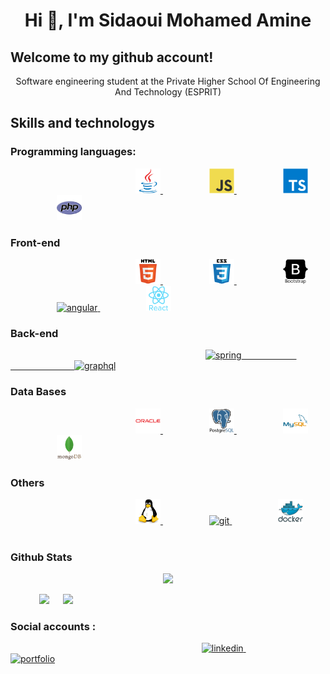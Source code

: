 <h1 align="center">Hi 👋, I'm Sidaoui Mohamed Amine</h1>
<h2 align="left">Welcome to my github account!</h2>
<p align="center">Software engineering student at the Private Higher School Of Engineering And Technology (ESPRIT)</p>
<h2 align="left">Skills and technologys</h2>
<h3 align="left">Programming languages:</h3>
<p align="left"> 
&emsp;&emsp;&emsp;&emsp;&emsp;&emsp;&emsp;&emsp;&emsp;&emsp;&emsp;&emsp;&emsp;&emsp;
 <a  href="https://www.java.com" target="_blank" rel="noreferrer" class="java"> <img src="https://raw.githubusercontent.com/devicons/devicon/master/icons/java/java-original.svg" alt="java" width="40" height="40"/> 
 </a>
&emsp;&emsp;&emsp;&emsp;&emsp;
 <a href="https://developer.mozilla.org/en-US/docs/Web/JavaScript" target="_blank" rel="noreferrer"> <img src="https://raw.githubusercontent.com/devicons/devicon/master/icons/javascript/javascript-original.svg" alt="javascript" width="40" height="40"/> 
 </a>
&emsp;&emsp;&emsp;&emsp;&emsp;
<a href="https://www.typescriptlang.org/" target="_blank" rel="noreferrer"> <img src="https://raw.githubusercontent.com/devicons/devicon/master/icons/typescript/typescript-original.svg" alt="typescript" width="40" height="40"/>
 </a>
&emsp;&emsp;&emsp;&emsp;&emsp;
<a href="https://www.php.net" target="_blank" rel="noreferrer"> <img src="https://raw.githubusercontent.com/devicons/devicon/master/icons/php/php-original.svg" alt="php" width="40" height="40"/> </a>
</p>
<h3 align="left">Front-end</h3>
<p align="left">
&emsp;&emsp;&emsp;&emsp;&emsp;&emsp;&emsp;&emsp;&emsp;&emsp;&emsp;&emsp;&emsp;&emsp;
<a href="https://www.w3.org/html/" target="_blank" rel="noreferrer"> <img src="https://raw.githubusercontent.com/devicons/devicon/master/icons/html5/html5-original-wordmark.svg" alt="html5" width="40" height="40"/> </a>
 &emsp;&emsp;&emsp;&emsp;&emsp;
<a href="https://www.w3schools.com/css/" target="_blank" rel="noreferrer"> 
<img src="https://raw.githubusercontent.com/devicons/devicon/master/icons/css3/css3-original-wordmark.svg" alt="css3" width="40" height="40"/> </a>
 &emsp;&emsp;&emsp;&emsp;&emsp;
<a href="https://getbootstrap.com" target="_blank" rel="noreferrer">
 <img src="https://raw.githubusercontent.com/devicons/devicon/master/icons/bootstrap/bootstrap-plain-wordmark.svg" alt="bootstrap" width="40" height="40"/> </a>
 &emsp;&emsp;&emsp;&emsp;&emsp;
<a href="https://angular.io" target="_blank" rel="noreferrer">
 <img src="https://angular.io/assets/images/logos/angular/angular.svg" alt="angular" width="40" height="40"/> </a> 
 &emsp;&emsp;&emsp;&emsp;&emsp;
 <a href="https://reactjs.org/" target="_blank" rel="noreferrer"> 
<img src="https://raw.githubusercontent.com/devicons/devicon/master/icons/react/react-original-wordmark.svg" alt="react" width="40" height="40"/> </a> 
 </p>
<h3 align"left">Back-end</h3>
<p align="left">
 &emsp;&emsp;&emsp;&emsp;&emsp;&emsp;&emsp;&emsp;&emsp;&emsp;&emsp;&emsp;&emsp;&emsp;&emsp;&emsp;&emsp;&emsp;&emsp;&emsp;&emsp;&emsp;
<a href="https://spring.io/" target="_blank" rel="noreferrer"> <img src="https://www.vectorlogo.zone/logos/springio/springio-icon.svg" alt="spring" width="40" height="40"/> 
&emsp;&emsp;&emsp;&emsp;&emsp;&emsp;
&emsp;&emsp;&emsp;&emsp;&emsp;&emsp;&emsp;
 <a href="https://graphql.org" target="_blank" rel="noreferrer"> <img src="https://www.vectorlogo.zone/logos/graphql/graphql-icon.svg" alt="graphql" width="40" height="40"/> </a>
</p>
 <h3 align="left">Data Bases</h3>
<p align="left"> 
&emsp;&emsp;&emsp;&emsp;&emsp;&emsp;&emsp;&emsp;&emsp;&emsp;&emsp;&emsp;&emsp;&emsp;
 <a href="https://www.oracle.com/" target="_blank" rel="noreferrer"> <img src="https://raw.githubusercontent.com/devicons/devicon/master/icons/oracle/oracle-original.svg" alt="oracle" width="40" height="40"/> </a>
&emsp;&emsp;&emsp;&emsp;&emsp;
<a href="https://www.postgresql.org" target="_blank" rel="noreferrer">
 <img src="https://raw.githubusercontent.com/devicons/devicon/master/icons/postgresql/postgresql-original-wordmark.svg" alt="postgresql" width="40" height="40"/>
</a>
&emsp;&emsp;&emsp;&emsp;&emsp;
 <a href="https://www.mysql.com/" target="_blank" rel="noreferrer">
<img src="https://raw.githubusercontent.com/devicons/devicon/master/icons/mysql/mysql-original-wordmark.svg" alt="mysql" width="40" height="40"/> </a>
 &emsp;&emsp;&emsp;&emsp;&emsp;
 <a href="https://www.mongodb.com/" target="_blank" rel="noreferrer"> 
<img src="https://raw.githubusercontent.com/devicons/devicon/master/icons/mongodb/mongodb-original-wordmark.svg" alt="mongodb" width="40" height="40"/>
</a> 
</p>
<h3 align"left">Others</h3>
<p align="left">
&emsp;&emsp;&emsp;&emsp;&emsp;&emsp;&emsp;&emsp;&emsp;&emsp;&emsp;&emsp;&emsp;&emsp;
<a href="https://www.linux.org/" target="_blank" rel="noreferrer"> <img src="https://raw.githubusercontent.com/devicons/devicon/master/icons/linux/linux-original.svg" alt="linux" width="40" height="40"/> </a> &emsp;&emsp;&emsp;&emsp;&emsp;
<a href="https://git-scm.com/" target="_blank" rel="noreferrer"> <img src="https://www.vectorlogo.zone/logos/git-scm/git-scm-icon.svg" alt="git" width="40" height="40"/> </a>
&emsp;&emsp;&emsp;&emsp;&emsp;
 <a href="https://www.docker.com/" target="_blank" rel="noreferrer"> <img src="https://raw.githubusercontent.com/devicons/devicon/master/icons/docker/docker-original-wordmark.svg" alt="docker" width="40" height="40"/> </a>
 &emsp;&emsp;&emsp;&emsp;&emsp;
</p>
<h3 align"left">Github Stats</h3>
 <p align="center" ><img src="https://github-readme-streak-stats.herokuapp.com/?user=sidaouimohamedamine&alt=sidaouimohamedamineshow_icons=true&locale=en&layout=compact&theme=tokyonight" /></p>
 <p align="left">
 &emsp;&emsp;&emsp;
<img src="https://github-readme-stats.vercel.app/api/top-langs?username=sidaouiMohamedamine&show_icons=true&locale=en&layout=compact&theme=tokyonight"/>
 &emsp;
<img src="https://github-readme-stats.vercel.app/api?username=sidaouiMohamedamine&show_icons=true&theme-gotham&count_private=true&theme=tokyonight" />
 </p>
<h3 align="left">Social accounts :</h3>
<p align="left">
  &emsp;&emsp;&emsp;&emsp;&emsp;&emsp;&emsp;
 &emsp;&emsp;&emsp;&emsp;&emsp;&emsp;&emsp;
 &emsp;&emsp;&emsp;&emsp;&emsp;&emsp;&emsp;

<a href="https://www.linkedin.com/in/sidaouimohamedamine/">
<img src="https://camo.githubusercontent.com/10fcc3fc61bbf146537c4f6f5a59a340bd9d030a583f74cce7123bb1faba08b0/68747470733a2f2f696d672e736869656c64732e696f2f62616467652f6c696e6b6564696e2d3041363643323f7374796c653d666f722d7468652d6261646765266c6f676f3d6c696e6b6564696e266c6f676f436f6c6f723d7768697465" alt="linkedin" data-canonical-src="https://img.shields.io/badge/linkedin-0A66C2?style=for-the-badge&amp;logo=linkedin&amp;logoColor=white" style="max-width: 100%;">
 </a>
 &emsp;&emsp;&emsp;&emsp;&emsp;&emsp;&emsp;
 <a href="http://www.sidaouimohamedamine.com"/>
 <img src="https://camo.githubusercontent.com/852b2b85399123c75fd487d693dd98720016c0e27a9f586e0fa84baa21120ae4/68747470733a2f2f696d672e736869656c64732e696f2f62616467652f6d795f706f7274666f6c696f2d3144413146323f7374796c653d666f722d7468652d6261646765266c6f676f3d6b6f2d6669266c6f676f436f6c6f723d7768697465" alt="portfolio" data-canonical-src="https://img.shields.io/badge/my_portfolio-1DA1F2?style=for-the-badge&amp;logo=ko-fi&amp;logoColor=white" style="max-width: 100%;">
 </a>
